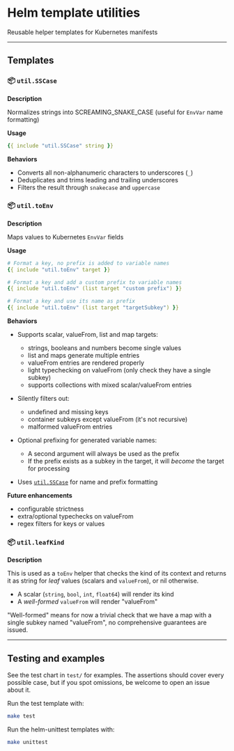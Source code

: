 # Helm template utilities

Reusable helper templates for Kubernetes manifests



---

## Templates

### 📦 `util.SSCase`

**Description**

Normalizes strings into SCREAMING_SNAKE_CASE (useful for `EnvVar` name formatting)

**Usage**

```yaml
{{ include "util.SSCase" string }}
```

**Behaviors**

- Converts all non-alphanumeric characters to underscores (`_`)
- Deduplicates and trims leading and trailing underscores
- Filters the result through `snakecase` and `uppercase`




### 📦 `util.toEnv`

**Description**

Maps values to Kubernetes `EnvVar` fields

**Usage**

```yaml
# Format a key, no prefix is added to variable names
{{ include "util.toEnv" target }}

# Format a key and add a custom prefix to variable names
{{ include "util.toEnv" (list target "custom prefix") }}

# Format a key and use its name as prefix 
{{ include "util.toEnv" (list target "targetSubkey") }}
```

**Behaviors**

- Supports scalar, valueFrom, list and map targets:
  - strings, booleans and numbers become single values
  - list and maps generate multiple entries
  - valueFrom entries are rendered properly
  - light typechecking on valueFrom (only check they have a single subkey)
  - supports collections with mixed scalar/valueFrom entries
- Silently filters out:
  - undefined and missing keys
  - container subkeys except valueFrom (it's not recursive)
  - malformed valueFrom entries

- Optional prefixing for generated variable names:
  - A second argument will always be used as the prefix
  - If the prefix exists as a subkey in the target, it will *become* the target for processing
- Uses [`util.SSCase`](#utilsscase) for name and prefix formatting

**Future enhancements**

- configurable strictness
- extra/optional typechecks on valueFrom
- regex filters for keys or values




### 📦 `util.leafKind`

**Description** 

This is used as a `toEnv`  helper that checks the kind of its context and returns it as string for *leaf* values (scalars and `valueFrom`), or nil otherwise.

- A scalar (`string`, `bool`, `int`, `float64`) will render its kind
- A *well-formed* `valueFrom` will render "valueFrom"

"Well-formed" means for now a trivial check that we have a map with a single subkey named "valueFrom", no comprehensive guarantees are issued.



---

## Testing and examples

See the test chart in `test/` for examples. The assertions should cover every possible case, but if you spot omissions, be welcome to open an issue about it.

Run the test template with:

```bash
make test
```
Run the helm-unittest templates with:
```bash
make unittest
```
